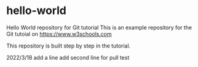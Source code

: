 # hello-world
Hello World repository for Git tutorial
This is an example repository for the Git tutoial on https://www.w3schools.com

This repository is built step by step in the tutorial.

2022/3/18 add a line
add second line for pull test
